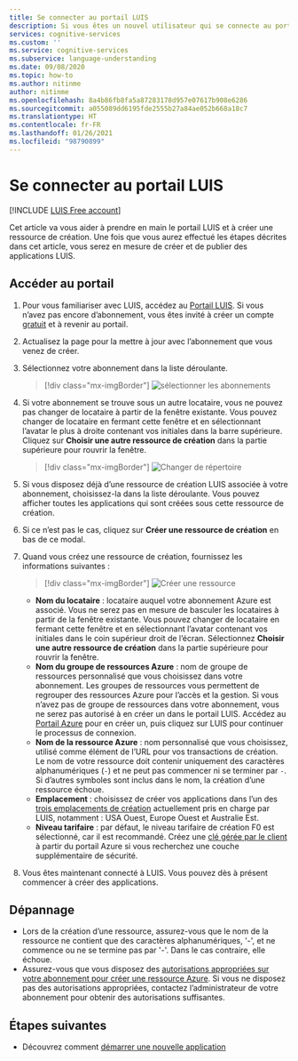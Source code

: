 ```yaml
---
title: Se connecter au portail LUIS
description: Si vous êtes un nouvel utilisateur qui se connecte au portail LUIS, l’expérience de connexion varie légèrement en fonction de votre compte d’utilisateur actuel.
services: cognitive-services
ms.custom: ''
ms.service: cognitive-services
ms.subservice: language-understanding
ms.date: 09/08/2020
ms.topic: how-to
ms.author: nitinme
author: nitinme
ms.openlocfilehash: 8a4b86fb8fa5a87283178d957e07617b908e6286
ms.sourcegitcommit: a055089dd6195fde2555b27a84ae052b668a18c7
ms.translationtype: HT
ms.contentlocale: fr-FR
ms.lasthandoff: 01/26/2021
ms.locfileid: "98790899"
---
```

# <a name="sign-in-to-luis-portal"></a>Se connecter au portail LUIS

[!INCLUDE [LUIS Free account](includes/luis-portal-note.md)]

Cet article va vous aider à prendre en main le portail LUIS et à créer une ressource de création. Une fois que vous aurez effectué les étapes décrites dans cet article, vous serez en mesure de créer et de publier des applications LUIS.

## <a name="access-the-portal"></a>Accéder au portail


1. Pour vous familiariser avec LUIS, accédez au [Portail LUIS](https://www.luis.ai). Si vous n’avez pas encore d’abonnement, vous êtes invité à créer un compte [gratuit](https://azure.microsoft.com//free/cognitive-services/) et à revenir au portail.
2. Actualisez la page pour la mettre à jour avec l’abonnement que vous venez de créer.
3. Sélectionnez votre abonnement dans la liste déroulante.

    > [!div class="mx-imgBorder"]
    > ![sélectionner les abonnements](./media/migrate-authoring-key/select-subscription-sign-in-2.png)

4. Si votre abonnement se trouve sous un autre locataire, vous ne pouvez pas changer de locataire à partir de la fenêtre existante. Vous pouvez changer de locataire en fermant cette fenêtre et en sélectionnant l’avatar le plus à droite contenant vos initiales dans la barre supérieure. Cliquez sur **Choisir une autre ressource de création** dans la partie supérieure pour rouvrir la fenêtre.

    > [!div class="mx-imgBorder"]
    > ![Changer de répertoire](./media/migrate-authoring-key/switch-directories.png)

5. Si vous disposez déjà d’une ressource de création LUIS associée à votre abonnement, choisissez-la dans la liste déroulante. Vous pouvez afficher toutes les applications qui sont créées sous cette ressource de création.
6. Si ce n’est pas le cas, cliquez sur **Créer une ressource de création** en bas de ce modal.
7.  Quand vous créez une ressource de création, fournissez les informations suivantes :

    > [!div class="mx-imgBorder"]
    > ![Créer une ressource](./media/migrate-authoring-key/create-new-authoring-resource-2.png)

    * **Nom du locataire** : locataire auquel votre abonnement Azure est associé. Vous ne serez pas en mesure de basculer les locataires à partir de la fenêtre existante. Vous pouvez changer de locataire en fermant cette fenêtre et en sélectionnant l’avatar contenant vos initiales dans le coin supérieur droit de l’écran. Sélectionnez **Choisir une autre ressource de création** dans la partie supérieure pour rouvrir la fenêtre.
    * **Nom du groupe de ressources Azure** : nom de groupe de ressources personnalisé que vous choisissez dans votre abonnement. Les groupes de ressources vous permettent de regrouper des ressources Azure pour l’accès et la gestion. Si vous n’avez pas de groupe de ressources dans votre abonnement, vous ne serez pas autorisé à en créer un dans le portail LUIS. Accédez au [Portail Azure](https://ms.portal.azure.com/#create/Microsoft.ResourceGroup) pour en créer un, puis cliquez sur LUIS pour continuer le processus de connexion.
    * **Nom de la ressource Azure** : nom personnalisé que vous choisissez, utilisé comme élément de l’URL pour vos transactions de création. Le nom de votre ressource doit contenir uniquement des caractères alphanumériques (`-`) et ne peut pas commencer ni se terminer par `-`. Si d’autres symboles sont inclus dans le nom, la création d’une ressource échoue.
    * **Emplacement** : choisissez de créer vos applications dans l’un des [trois emplacements de création](./luis-reference-regions.md) actuellement pris en charge par LUIS, notamment : USA Ouest, Europe Ouest et Australie Est.
    * **Niveau tarifaire** : par défaut, le niveau tarifaire de création F0 est sélectionné, car il est recommandé. Créez une [clé gérée par le client](./luis-encryption-of-data-at-rest.md#customer-managed-keys-for-language-understanding) à partir du portail Azure si vous recherchez une couche supplémentaire de sécurité.
8. Vous êtes maintenant connecté à LUIS. Vous pouvez dès à présent commencer à créer des applications.

## <a name="troubleshooting"></a>Dépannage

* Lors de la création d’une ressource, assurez-vous que le nom de la ressource ne contient que des caractères alphanumériques, '-', et ne commence ou ne se termine pas par '-'. Dans le cas contraire, elle échoue.
* Assurez-vous que vous disposez des [autorisations appropriées sur votre abonnement pour créer une ressource Azure](../../role-based-access-control/rbac-and-directory-admin-roles.md#azure-roles). Si vous ne disposez pas des autorisations appropriées, contactez l’administrateur de votre abonnement pour obtenir des autorisations suffisantes.

## <a name="next-steps"></a>Étapes suivantes

* Découvrez comment [démarrer une nouvelle application](luis-how-to-start-new-app.md)